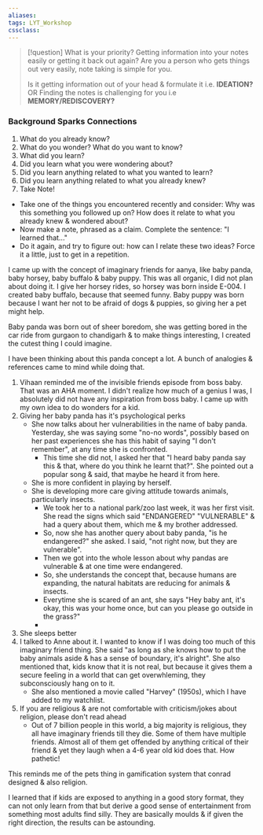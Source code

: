 ```yaml
---
aliases: 
tags: LYT_Workshop  
cssclass:
---
```


> [!question] What is your priority?
> Getting information into your notes easily or getting it back out again?
> Are you a person who gets things out very easily, note taking is simple for you. 
> 
> Is it getting information out of your head & formulate it i.e. **IDEATION?** OR
> Finding the notes is challenging for you i.e **MEMORY/REDISCOVERY?**

### Background Sparks Connections
1. What do you already know?
2. What do you wonder? What do you want to know?
3. What did you learn?
4. Did you learn what you were wondering about?
5. Did you learn anything related to what you wanted to learn?
6. Did you learn anything related to what you already knew?
7. Take Note!



- Take one of the things you encountered recently and consider: Why was this something you followed up on? How does it relate to what you already knew & wondered about?
- Now make a note, phrased as a claim. Complete the sentence: "I learned that..."
- Do it again, and try to figure out: how can I relate these two ideas? Force it a little, just to get in a repetition. 


I came up with the concept of imaginary friends for aanya, like baby panda, baby horsey, baby buffalo & baby puppy. This was all organic, I did not plan about doing it. I give her horsey rides, so horsey was born inside E-004. I created baby buffalo, because that seemed funny. Baby puppy was born because I want her not to be afraid of dogs & puppies, so giving her a pet might help.

Baby panda was born out of sheer boredom, she was getting bored in the car ride from gurgaon to chandigarh & to make things interesting, I created the cutest thing I could imagine. 

I have been thinking about this panda concept a lot. A bunch of analogies & references came to mind while doing that.
1. Vihaan reminded me of the invisible friends episode from boss baby. That was an AHA moment. I didn't realize how much of a genius I was, I absolutely did not have any inspiration from boss baby. I came up with my own idea to do wonders for a kid.
2. Giving her baby panda has it's psychological perks
	- She now talks about her vulnerabilities in the name of baby panda. Yesterday, she was saying some "no-no words", possibly based on her past experiences she has this habit of saying "I don't remember", at any time she is confronted.
		- This time she did not, I asked her that "I heard baby panda say this & that, where do you think he learnt that?". She pointed out a popular song & said, that maybe he heard it from here.
	- She is more confident in playing by herself.
	- She is developing more care giving attitude towards animals, particularly insects.
		- We took her to a national park/zoo last week, it was her first visit. She read the signs which said "ENDANGERED" "VULNERABLE" & had a query about them, which me & my brother addressed.
		- So, now she has another query about baby panda, "is he endangered?" she asked. I said, "not right now, but they are vulnerable".
		- Then we got into the whole lesson about why pandas are vulnerable & at one time were endangered.
		- So, she understands the concept that, because humans are expanding, the natural habitats are reducing for animals & insects.
		- Everytime she is scared of an ant, she says "Hey baby ant, it's okay, this was your home once, but can you please go outside in the grass?"
		- 
3. She sleeps better
4. I talked to Anne about it. I wanted to know if I was doing too much of this imaginary friend thing. She said "as long as she knows how to put the baby animals aside & has a sense of boundary, it's alright". She also mentioned that, kids know that it is not real, but because it gives them a secure feeling in a world that can get overwhleming, they subconsciously hang on to it.
	- She also mentioned a movie called "Harvey" (1950s), which I have added to my watchlist.
5. If you are religious & are not comfortable with criticism/jokes about religion, please don't read ahead
	- Out of 7 billion people in this world, a big majority is religious, they all have imaginary friends till they die. Some of them have multiple friends. Almost all of them get offended by anything critical of their friend & yet they laugh when a 4-6 year old kid does that. How pathetic!

This reminds me of the pets thing in gamification system that conrad designed & also religion.

I learned that if kids are exposed to anything in a good story format, they can not only learn from that but derive a good sense of entertainment from something most adults find silly. They are basically moulds & if given the right direction, the results can be astounding.